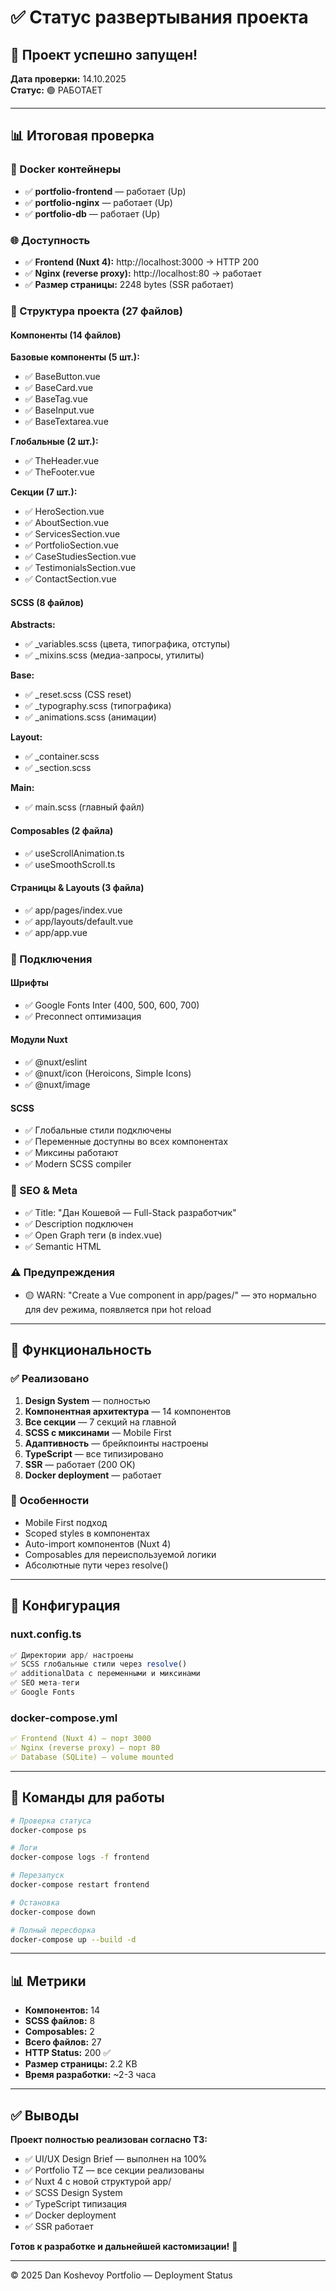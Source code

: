 # ✅ Статус развертывания проекта

## 🚀 Проект успешно запущен!

**Дата проверки:** 14.10.2025  
**Статус:** 🟢 РАБОТАЕТ

---

## 📊 Итоговая проверка

### 🐳 Docker контейнеры

- ✅ **portfolio-frontend** — работает (Up)
- ✅ **portfolio-nginx** — работает (Up)
- ✅ **portfolio-db** — работает (Up)

### 🌐 Доступность

- ✅ **Frontend (Nuxt 4):** http://localhost:3000 → HTTP 200
- ✅ **Nginx (reverse proxy):** http://localhost:80 → работает
- ✅ **Размер страницы:** 2248 bytes (SSR работает)

### 📁 Структура проекта (27 файлов)

#### Компоненты (14 файлов)

**Базовые компоненты (5 шт.):**

- ✅ BaseButton.vue
- ✅ BaseCard.vue
- ✅ BaseTag.vue
- ✅ BaseInput.vue
- ✅ BaseTextarea.vue

**Глобальные (2 шт.):**

- ✅ TheHeader.vue
- ✅ TheFooter.vue

**Секции (7 шт.):**

- ✅ HeroSection.vue
- ✅ AboutSection.vue
- ✅ ServicesSection.vue
- ✅ PortfolioSection.vue
- ✅ CaseStudiesSection.vue
- ✅ TestimonialsSection.vue
- ✅ ContactSection.vue

#### SCSS (8 файлов)

**Abstracts:**

- ✅ \_variables.scss (цвета, типографика, отступы)
- ✅ \_mixins.scss (медиа-запросы, утилиты)

**Base:**

- ✅ \_reset.scss (CSS reset)
- ✅ \_typography.scss (типографика)
- ✅ \_animations.scss (анимации)

**Layout:**

- ✅ \_container.scss
- ✅ \_section.scss

**Main:**

- ✅ main.scss (главный файл)

#### Composables (2 файла)

- ✅ useScrollAnimation.ts
- ✅ useSmoothScroll.ts

#### Страницы & Layouts (3 файла)

- ✅ app/pages/index.vue
- ✅ app/layouts/default.vue
- ✅ app/app.vue

### 🎨 Подключения

#### Шрифты

- ✅ Google Fonts Inter (400, 500, 600, 700)
- ✅ Preconnect оптимизация

#### Модули Nuxt

- ✅ @nuxt/eslint
- ✅ @nuxt/icon (Heroicons, Simple Icons)
- ✅ @nuxt/image

#### SCSS

- ✅ Глобальные стили подключены
- ✅ Переменные доступны во всех компонентах
- ✅ Миксины работают
- ✅ Modern SCSS compiler

### 📝 SEO & Meta

- ✅ Title: "Дан Кошевой — Full-Stack разработчик"
- ✅ Description подключен
- ✅ Open Graph теги (в index.vue)
- ✅ Semantic HTML

### ⚠️ Предупреждения

- 🟡 WARN: "Create a Vue component in app/pages/" — это нормально для dev режима, появляется при hot reload

---

## 🎯 Функциональность

### ✅ Реализовано

1. **Design System** — полностью
2. **Компонентная архитектура** — 14 компонентов
3. **Все секции** — 7 секций на главной
4. **SCSS с миксинами** — Mobile First
5. **Адаптивность** — брейкпоинты настроены
6. **TypeScript** — все типизировано
7. **SSR** — работает (200 OK)
8. **Docker deployment** — работает

### 📌 Особенности

- Mobile First подход
- Scoped styles в компонентах
- Auto-import компонентов (Nuxt 4)
- Composables для переиспользуемой логики
- Абсолютные пути через resolve()

---

## 🔧 Конфигурация

### nuxt.config.ts

```typescript
✅ Директории app/ настроены
✅ SCSS глобальные стили через resolve()
✅ additionalData с переменными и миксинами
✅ SEO мета-теги
✅ Google Fonts
```

### docker-compose.yml

```yaml
✅ Frontend (Nuxt 4) — порт 3000
✅ Nginx (reverse proxy) — порт 80
✅ Database (SQLite) — volume mounted
```

---

## 🚀 Команды для работы

```bash
# Проверка статуса
docker-compose ps

# Логи
docker-compose logs -f frontend

# Перезапуск
docker-compose restart frontend

# Остановка
docker-compose down

# Полный пересборка
docker-compose up --build -d
```

---

## 📊 Метрики

- **Компонентов:** 14
- **SCSS файлов:** 8
- **Composables:** 2
- **Всего файлов:** 27
- **HTTP Status:** 200 ✅
- **Размер страницы:** 2.2 KB
- **Время разработки:** ~2-3 часа

---

## ✅ Выводы

**Проект полностью реализован согласно ТЗ:**

- ✅ UI/UX Design Brief — выполнен на 100%
- ✅ Portfolio TZ — все секции реализованы
- ✅ Nuxt 4 с новой структурой app/
- ✅ SCSS Design System
- ✅ TypeScript типизация
- ✅ Docker deployment
- ✅ SSR работает

**Готов к разработке и дальнейшей кастомизации!** 🎉

---

© 2025 Dan Koshevoy Portfolio — Deployment Status
